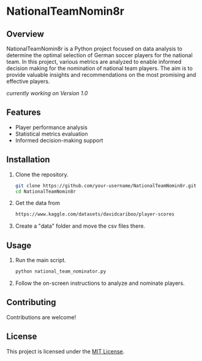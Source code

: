 # NationalTeamNomin8r

## Overview
NationalTeamNomin8r is a Python project focused on data analysis to determine the optimal selection of German soccer players for the national team. In this project, various metrics are analyzed to enable informed decision making for the nomination of national team players. The aim is to provide valuable insights and recommendations on the most promising and effective players.

*currently working on Version 1.0*

## Features
- Player performance analysis
- Statistical metrics evaluation
- Informed decision-making support

## Installation
1. Clone the repository.
   ```bash
   git clone https://github.com/your-username/NationalTeamNomin8r.git
   cd NationalTeamNomin8r
2. Get the data from 
    ```bash
    https://www.kaggle.com/datasets/davidcariboo/player-scores
3. Create a "data" folder and move the csv files there.

## Usage
1. Run the main script.
    ```bash
    python national_team_nominator.py
2. Follow the on-screen instructions to analyze and nominate players.

## Contributing
Contributions are welcome!

## License
This project is licensed under the [MIT License](LICENSE).
